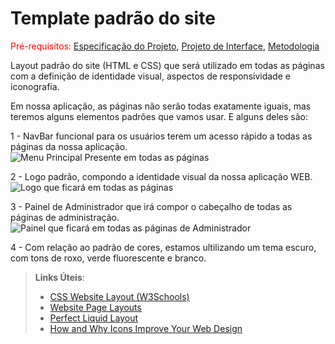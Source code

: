 # Template padrão do site

<span style="color:red">Pré-requisitos: <a href="2-Especificação do Projeto.md"> Especificação do Projeto</a></span>, <a href="3-Projeto de Interface.md"> Projeto de Interface</a>, <a href="4-Metodologia.md"> Metodologia</a>

Layout padrão do site (HTML e CSS) que será utilizado em todas as páginas com a definição de identidade visual, aspectos de responsividade e iconografia.

Em nossa aplicação, as páginas não serão todas exatamente iguais, mas teremos alguns elementos padrões que vamos usar. E alguns deles são:

1 - NavBar funcional para os usuários terem um acesso rápido a todas as páginas da nossa aplicação.
![Menu Principal Presente em todas as páginas](https://user-images.githubusercontent.com/112659128/206935023-569b8820-e8ce-4ab3-a05c-fdccd4fbe593.PNG)


2 - Logo padrão, compondo a identidade visual da nossa aplicação WEB.
![Logo que ficará em todas as páginas](https://user-images.githubusercontent.com/112659128/200712195-02f13219-b5d7-4ea1-96e2-1f2d51984837.PNG)

3 - Painel de Administrador que irá compor o cabeçalho de todas as páginas de administração.
![Painel que ficará em todas as páginas de Administrador](https://user-images.githubusercontent.com/112659128/200712343-5843f50d-87d6-4877-a04c-fe158cb7469b.PNG)

4 - Com relação ao padrão de cores, estamos ultilizando um tema escuro, com tons de roxo, verde fluorescente e branco.




> **Links Úteis**:
>
> - [CSS Website Layout (W3Schools)](https://www.w3schools.com/css/css_website_layout.asp)
> - [Website Page Layouts](http://www.cellbiol.com/bioinformatics_web_development/chapter-3-your-first-web-page-learning-html-and-css/website-page-layouts/)
> - [Perfect Liquid Layout](https://matthewjamestaylor.com/perfect-liquid-layouts)
> - [How and Why Icons Improve Your Web Design](https://usabilla.com/blog/how-and-why-icons-improve-you-web-design/)
